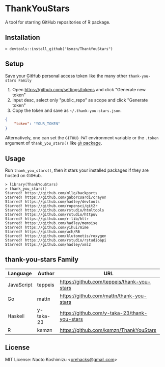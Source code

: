 ThankYouStars
====

A tool for starring GitHub repositories of R package.

## Installation

```console
> devtools::install_github("ksmzn/ThankYouStars")
```

## Setup

Save your GitHub personal access token like the many other `thank-you-stars Family`

1. Open https://github.com/settings/tokens and click "Generate new token"
2. Input desc, select only "public_repo" as scope and click "Generate token"
3. Copy the token and save as `~/.thank-you-stars.json`.
```json
{
    "token": "YOUR_TOKEN"
}
```

Alternatively, one can set the `GITHUB_PAT` environment variable or the `.token` argument of `thank_you_stars()` like [`gh` package](https://github.com/r-lib/gh).

## Usage

Run `thank_you_stars()`, then it stars your installed packages if they are hosted on GitHub.

```console
> library(ThankYouStars)
> thank_you_stars()
Starred! https://github.com/mllg/backports
Starred! https://github.com/gaborcsardi/crayon
Starred! https://github.com/hadley/devtools
Starred! https://github.com/ropensci/git2r
Starred! https://github.com/rstudio/htmltools
Starred! https://github.com/rstudio/httpuv
Starred! https://github.com/r-lib/httr
Starred! https://github.com/hadley/memoise
Starred! https://github.com/yihui/mime
Starred! https://github.com/wch/R6
Starred! https://github.com/klutometis/roxygen
Starred! https://github.com/rstudio/rstudioapi
Starred! https://github.com/hadley/xml2
```

## thank-you-stars Family

| Language   | Author    | URL                                          |
|------------|-----------|----------------------------------------------|
| JavaScript | teppeis   | https://github.com/teppeis/thank-you-stars   |
| Go         | mattn     | https://github.com/mattn/thank-you-stars     |
| Haskell    | y-taka-23 | https://github.com/y-taka-23/thank-you-stars |
| R          | ksmzn     | https://github.com/ksmzn/ThankYouStars       |

## License

MIT License: Naoto Koshimizu &lt;orehacks@gmail.com&gt;
